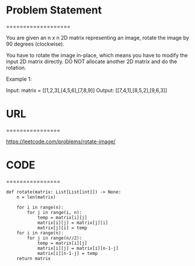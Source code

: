 

# Problem Statement
===================

You are given an n x n 2D matrix representing an image, rotate the image by 90 degrees (clockwise).

You have to rotate the image in-place, which means you have to modify the input 2D matrix directly. DO NOT allocate another 2D matrix and do the rotation.
 

Example 1:

Input: matrix = [[1,2,3],[4,5,6],[7,8,9]]
Output: [[7,4,1],[8,5,2],[9,6,3]]

# URL
================

https://leetcode.com/problems/rotate-image/

# CODE
================

```
def rotate(matrix: List[List[int]]) -> None:
    n = len(matrix)
    
    for i in range(n):
        for j in range(i, n):
            temp = matrix[i][j]
            matrix[i][j] = matrix[j][i]
            matrix[j][i] = temp
    for i in range(n):
        for j in range(n//2):
            temp = matrix[i][j]
            matrix[i][j] = matrix[i][n-1-j]
            matrix[i][n-1-j] = temp
    return matrix
```